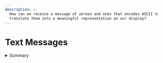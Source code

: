 ```yaml
---
description: >-
  How can we receive a message of zeroes and ones that encodes ASCII text and
  translate them into a meaningful representation on our display?
---
```


# Text Messages

<details>

<summary>Summary</summary>

In this lesson, you'll learn:

* ...
* ...

This section is relevant for [Exercise 6: Back to SMS](https://github.com/winf-hsos/lifi-exercises/raw/main/exercises/06\_exercise\_back\_to\_sms.pdf).

</details>
